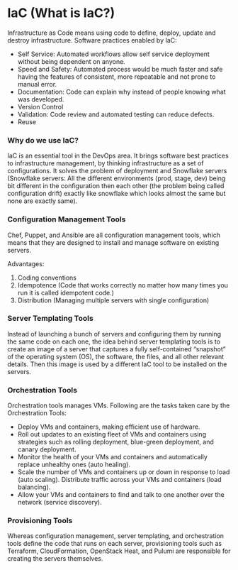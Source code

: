 # IaC (What is IaC?)

Infrastructure as Code means using code to define, deploy, update and destroy infrastructure.
Software practices enabled by IaC:

* Self Service: Automated workflows allow self service deployment without being dependent on anyone.
* Speed and Safety:  Automated process would be much faster and safe having the features of consistent, more repeatable and not prone to manual error.
* Documentation: Code can explain why instead of people knowing what was developed.
* Version Control
* Validation: Code review and automated testing can reduce defects.
* Reuse

### Why do we use IaC?

IaC is an essential tool in the DevOps area. It brings software best practices to infrastructure management, by thinking infrastructure as a set of configurations. It solves the problem of deployment and Snowflake servers (Snowflake servers: All the different environments (prod, stage, dev) being bit different in the configuration then each other (the problem being called configuration drift) exactly like snowflake which looks almost the same but none are exactly same).

### Configuration Management Tools

Chef, Puppet, and Ansible are all configuration management tools, which means that they are designed to install and manage software on existing servers.

Advantages:

1. Coding conventions
2. Idempotence (Code that works correctly no matter how many times you run it is called idempotent code.)
3. Distribution (Managing multiple servers with single configuration)

### Server Templating Tools

Instead of launching a bunch of servers and configuring them by running the same code on each one, the idea behind server templating tools is to create an image of a server that captures a fully self-contained “snapshot” of the operating system (OS), the software, the files, and all other relevant details. Then this image is used by a different IaC tool to be installed on the servers.

### Orchestration Tools

Orchestration tools manages VMs. Following are the tasks taken care by the Orchestration Tools:

* Deploy VMs and containers, making efficient use of hardware.
* Roll out updates to an existing fleet of VMs and containers using strategies such as rolling deployment, blue-green deployment, and canary deployment.
* Monitor the health of your VMs and containers and automatically replace unhealthy ones (auto healing).
* Scale the number of VMs and containers up or down in response to load (auto scaling). Distribute traffic across your VMs and containers (load balancing).
* Allow your VMs and containers to find and talk to one another over the network (service discovery).

### Provisioning Tools

Whereas configuration management, server templating, and orchestration tools define the code that runs on each server, provisioning tools such as Terraform, CloudFormation, OpenStack Heat, and Pulumi are responsible for creating the servers themselves.
